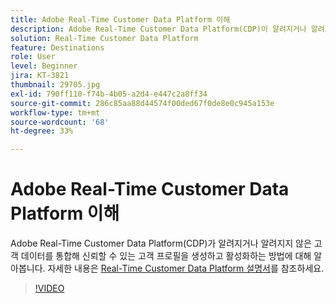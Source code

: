 ```yaml
---
title: Adobe Real-Time Customer Data Platform 이해
description: Adobe Real-Time Customer Data Platform(CDP)이 알려지거나 알려지지 않은 고객의 데이터를 통합해 신뢰할 수 있는 고객 프로필을 생성하고 활성화하는 방법에 대해 알아봅니다.
solution: Real-Time Customer Data Platform
feature: Destinations
role: User
level: Beginner
jira: KT-3821
thumbnail: 29705.jpg
exl-id: 790ff110-f74b-4b05-a2d4-e447c2a8ff34
source-git-commit: 286c85aa88d44574f00ded67f0de8e0c945a153e
workflow-type: tm+mt
source-wordcount: '68'
ht-degree: 33%

---
```


# Adobe Real-Time Customer Data Platform 이해

Adobe Real-Time Customer Data Platform(CDP)가 알려지거나 알려지지 않은 고객 데이터를 통합해 신뢰할 수 있는 고객 프로필을 생성하고 활성화하는 방법에 대해 알아봅니다. 자세한 내용은 [Real-Time Customer Data Platform 설명서](https://experienceleague.adobe.com/docs/experience-platform/rtcdp/overview.html?lang=ko)를 참조하세요.

>[!VIDEO](https://video.tv.adobe.com/v/32142?learn=on&enablevpops&captions=kor)

